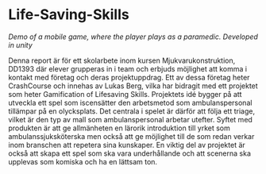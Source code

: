 # Life-Saving-Skills
*Demo of a mobile game, where the player plays as a paramedic. Developed in unity*

Denna report är för ett skolarbete inom kursen Mjukvarukonstruktion,
DD1393 där elever grupperas in i team och erbjuds möjlighet att komma i
kontakt med företag och deras projektuppdrag. Ett av dessa företag heter
CrashCourse och innehas av Lukas Berg, vilka har bidragit med ett projektet
som heter Gamification of Lifesaving Skills. Projektets idé bygger på att
utveckla ett spel som iscensätter den arbetsmetod som ambulanspersonal
tillämpar på en olycksplats. Det centrala i spelet är därför att följa ett triage,
vilket är den typ av mall som ambulanspersonal arbetar utefter. Syftet med
produkten är att ge allmänheten en lärorik introduktion till yrket som
ambulanssjuksköterska men också att ge möjlighet till de som redan verkar
inom branschen att repetera sina kunskaper. En viktig del av projektet är också
att skapa ett spel som ska vara underhållande och att scenerna ska upplevas
som komiska och ha en lättsam ton.
